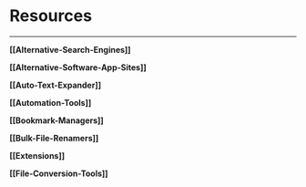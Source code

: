 
# Resources

---

**[[Alternative-Search-Engines]]**

**[[Alternative-Software-App-Sites]]**

**[[Auto-Text-Expander]]**

**[[Automation-Tools]]**

**[[Bookmark-Managers]]**

**[[Bulk-File-Renamers]]**

**[[Extensions]]**

**[[File-Conversion-Tools]]**

